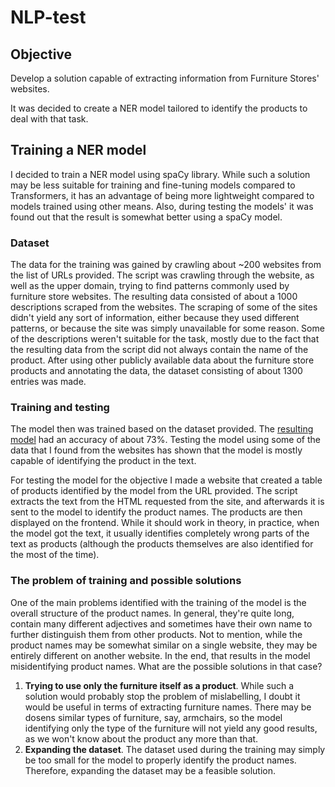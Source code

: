# NLP-test

## Objective

Develop a solution capable of extracting information from Furniture Stores' websites.

It was decided to create a NER model tailored to identify the products to deal with that task.

## Training a NER model

I decided to train a NER model using spaCy library. While such a solution may be less suitable for training and fine-tuning models compared to Transformers, it has an advantage of being more lightweight compared to models trained using other means. Also, during testing the models' it was found out that the result is somewhat better using a spaCy model.

### Dataset

The data for the training was gained by crawling about ~200 websites from the list of URLs provided. The script was crawling through the website, as well as the upper domain, trying to find patterns commonly used by furniture store websites. The resulting data consisted of about a 1000 descriptions scraped from the websites. The scraping of some of the sites didn't yield any sort of information, either because they used different patterns, or because the site was simply unavailable for some reason. Some of the descriptions weren't suitable for the task, mostly due to the fact that the resulting data from the script did not always contain the name of the product. After using other publicly available data about the furniture store products and annotating the data, the dataset consisting of about 1300 entries was made.

### Training and testing

The model then was trained based on the dataset provided. The [resulting model](https://huggingface.co/KotioNolik/en_ner_model_furniture) had an accuracy of about 73%. Testing the model using some of the data that I found from the websites has shown that the model is mostly capable of identifying the product in the text.

For testing the model for the objective I made a website that created a table of products identified by the model from the URL provided. The script extracts the text from the HTML requested from the site, and afterwards it is sent to the model to identify the product names. The products are then displayed on the frontend. While it should work in theory, in practice, when the model got the text, it usually identifies completely wrong parts of the text as products (although the products themselves are also identified for the most of the time).

### The problem of training and possible solutions

One of the main problems identified with the training of the model is the overall structure of the product names. In general, they're quite long, contain many different adjectives and sometimes have their own name to further distinguish them from other products. Not to mention, while the product names may be somewhat similar on a single website, they may be entirely different on another website. In the end, that results in the model misidentifying product names. What are the possible solutions in that case?

1. **Trying to use only the furniture itself as a product**. While such a solution would probably stop the problem of mislabelling, I doubt it would be useful in terms of extracting furniture names. There may be dosens similar types of furniture, say, armchairs, so the model identifying only the type of the furniture will not yield any good results, as we won't know about the product any more than that.
2. **Expanding the dataset**. The dataset used during the training may simply be too small for the model to properly identify the product names. Therefore, expanding the dataset may be a feasible solution.
